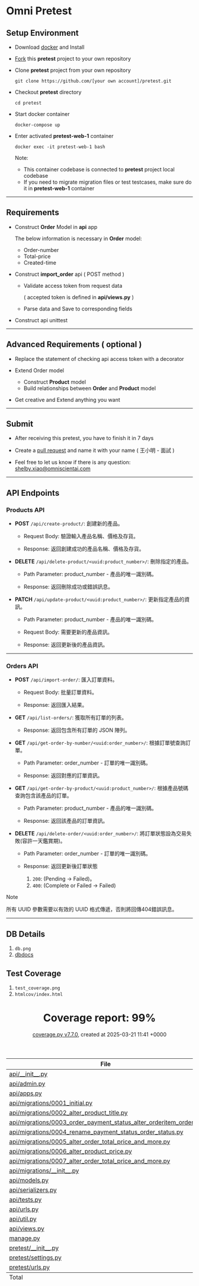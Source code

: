 # Omni Pretest
## Setup Environment
* Download [docker](https://www.docker.com/get-started) and Install

* [Fork](https://docs.github.com/en/get-started/quickstart/fork-a-repo) this **pretest** project to your own repository

* Clone **pretest** project from your own repository
    ```
    git clone https://github.com/[your own account]/pretest.git
    ```

* Checkout **pretest** directory
    ```
    cd pretest
    ```

* Start docker container
    ```
    docker-compose up
    ```

* Enter activated **pretest-web-1** container
    ```
    docker exec -it pretest-web-1 bash
    ```
    Note:

    * This container codebase is connected to **pretest** project local codebase
    * If you need to migrate migration files or test testcases, make sure do it in **pretest-web-1** container
---
## Requirements
* Construct **Order** Model in **api** app

    The below information is necessary in **Order** model:
    * Order-number
    * Total-price
    * Created-time

* Construct **import_order** api ( POST method )
    * Validate access token from request data
    
        ( accepted token is defined in **api/views.py** )
    * Parse data and Save to corresponding fields
* Construct api unittest

---
## Advanced Requirements ( optional )
* Replace the statement of checking api access token with a decorator

* Extend Order model
    * Construct **Product** model
    * Build relationships between **Order** and **Product** model

* Get creative and Extend anything you want  
---
## Submit
* After receiving this pretest, you have to finish it in 7 days
* Create a [pull request](https://docs.github.com/en/pull-requests/collaborating-with-pull-requests/proposing-changes-to-your-work-with-pull-requests/creating-a-pull-request-from-a-fork) and name it with your name ( 王小明 - 面試 )

* Feel free to let us know if there is any question: shelby.xiao@omniscientai.com
---
## API Endpoints

### Products API

- **POST** `/api/create-product/`: 創建新的產品。

    - Request Body: 驗證輸入產品名稱、價格及存貨。

    - Response: 返回創建成功的產品名稱、價格及存貨。

- **DELETE** `/api/delete-product/<uuid:product_number>/`: 刪除指定的產品。

    - Path Parameter: product_number - 產品的唯一識別碼。

    - Response: 返回刪除成功或錯誤訊息。

- **PATCH** `/api/update-product/<uuid:product_number>/`: 更新指定產品的資訊。

    - Path Parameter: product_number - 產品的唯一識別碼。

    - Request Body: 需要更新的產品資訊。

    - Response: 返回更新後的產品資訊。
---
### Orders API

- **POST** `/api/import-order/`: 匯入訂單資料。

    - Request Body: 批量訂單資料。

    - Response: 返回匯入結果。

- **GET** `/api/list-orders/`: 獲取所有訂單的列表。

    - Response: 返回包含所有訂單的 JSON 陣列。

- **GET** `/api/get-order-by-number/<uuid:order_number>/`: 根據訂單號查詢訂單。

    - Path Parameter: order_number - 訂單的唯一識別碼。

    - Response: 返回對應的訂單資訊。

- **GET** `/api/get-order-by-product/<uuid:product_number>/`: 根據產品號碼查詢包含該產品的訂單。

    - Path Parameter: product_number - 產品的唯一識別碼。

    - Response: 返回該產品的訂單資訊。

- **DELETE** `/api/delete-order/<uuid:order_number>/`: 將訂單狀態設為交易失敗(容許一天鑑賞期)。

    - Path Parameter: order_number - 訂單的唯一識別碼。

    - Response: 返回更新後訂單狀態
        1. `200`: (Pending -> Failed)。
        2. `400`: (Complete or Failed -> Failed)

> [!NOTE]
> 所有 UUID 參數需要以有效的 UUID 格式傳遞，否則將回傳404錯誤訊息。
---
## DB Details
1. `db.png`
2. [dbdocs](https://dbdocs.io/robertmadhead0919/Omni_Pretest?schema=public&view=relationships&table=api_product)

## Test Coverage
1. `test_coverage.png`
2. `htmlcov/index.html`


<html lang="en">
<head>
    <meta http-equiv="Content-Type" content="text/html; charset=utf-8">
    <title>Coverage report</title>
    <link rel="icon" sizes="32x32" href="favicon_32_cb_58284776.png">
    <link rel="stylesheet" href="style_cb_8e611ae1.css" type="text/css">
</head>
<body class="indexfile">
<header>
    <div class="content">
        <h1>Coverage report:
            <span class="pc_cov">99%</span>
        </h1>
        <p class="text">
            <a class="nav" href="https://coverage.readthedocs.io/en/7.7.0">coverage.py v7.7.0</a>,
            created at 2025-03-21 11:41 +0000
        </p>
    </div>
</header>
<main id="index">
    <table class="index" data-sortable>
        <thead>
            <tr class="tablehead" title="Click to sort">
                <th id="file" class="name left" aria-sort="none" data-shortcut="f">File<span class="arrows"></span></th>
                <th id="statements" aria-sort="none" data-default-sort-order="descending" data-shortcut="s">statements<span class="arrows"></span></th>
                <th id="missing" aria-sort="none" data-default-sort-order="descending" data-shortcut="m">missing<span class="arrows"></span></th>
                <th id="excluded" aria-sort="none" data-default-sort-order="descending" data-shortcut="x">excluded<span class="arrows"></span></th>
                <th id="coverage" class="right" aria-sort="none" data-shortcut="c">coverage<span class="arrows"></span></th>
            </tr>
        </thead>
        <tbody>
            <tr class="region">
                <td class="name left"><a href="z_10fae538ba4e8521___init___py.html">api/__init__.py</a></td>
                <td>0</td>
                <td>0</td>
                <td>0</td>
                <td class="right" data-ratio="0 0">100%</td>
            </tr>
            <tr class="region">
                <td class="name left"><a href="z_10fae538ba4e8521_admin_py.html">api/admin.py</a></td>
                <td>5</td>
                <td>0</td>
                <td>0</td>
                <td class="right" data-ratio="5 5">100%</td>
            </tr>
            <tr class="region">
                <td class="name left"><a href="z_10fae538ba4e8521_apps_py.html">api/apps.py</a></td>
                <td>4</td>
                <td>0</td>
                <td>0</td>
                <td class="right" data-ratio="4 4">100%</td>
            </tr>
            <tr class="region">
                <td class="name left"><a href="z_e38ba9b706ec887b_0001_initial_py.html">api/migrations/0001_initial.py</a></td>
                <td>8</td>
                <td>0</td>
                <td>0</td>
                <td class="right" data-ratio="8 8">100%</td>
            </tr>
            <tr class="region">
                <td class="name left"><a href="z_e38ba9b706ec887b_0002_alter_product_title_py.html">api/migrations/0002_alter_product_title.py</a></td>
                <td>4</td>
                <td>0</td>
                <td>0</td>
                <td class="right" data-ratio="4 4">100%</td>
            </tr>
            <tr class="region">
                <td class="name left"><a href="z_e38ba9b706ec887b_0003_order_payment_status_alter_orderitem_order_py.html">api/migrations/0003_order_payment_status_alter_orderitem_order.py</a></td>
                <td>5</td>
                <td>0</td>
                <td>0</td>
                <td class="right" data-ratio="5 5">100%</td>
            </tr>
            <tr class="region">
                <td class="name left"><a href="z_e38ba9b706ec887b_0004_rename_payment_status_order_status_py.html">api/migrations/0004_rename_payment_status_order_status.py</a></td>
                <td>4</td>
                <td>0</td>
                <td>0</td>
                <td class="right" data-ratio="4 4">100%</td>
            </tr>
            <tr class="region">
                <td class="name left"><a href="z_e38ba9b706ec887b_0005_alter_order_total_price_and_more_py.html">api/migrations/0005_alter_order_total_price_and_more.py</a></td>
                <td>5</td>
                <td>0</td>
                <td>0</td>
                <td class="right" data-ratio="5 5">100%</td>
            </tr>
            <tr class="region">
                <td class="name left"><a href="z_e38ba9b706ec887b_0006_alter_product_price_py.html">api/migrations/0006_alter_product_price.py</a></td>
                <td>5</td>
                <td>0</td>
                <td>0</td>
                <td class="right" data-ratio="5 5">100%</td>
            </tr>
            <tr class="region">
                <td class="name left"><a href="z_e38ba9b706ec887b_0007_alter_order_total_price_and_more_py.html">api/migrations/0007_alter_order_total_price_and_more.py</a></td>
                <td>5</td>
                <td>0</td>
                <td>0</td>
                <td class="right" data-ratio="5 5">100%</td>
            </tr>
            <tr class="region">
                <td class="name left"><a href="z_e38ba9b706ec887b___init___py.html">api/migrations/__init__.py</a></td>
                <td>0</td>
                <td>0</td>
                <td>0</td>
                <td class="right" data-ratio="0 0">100%</td>
            </tr>
            <tr class="region">
                <td class="name left"><a href="z_10fae538ba4e8521_models_py.html">api/models.py</a></td>
                <td>29</td>
                <td>0</td>
                <td>0</td>
                <td class="right" data-ratio="29 29">100%</td>
            </tr>
            <tr class="region">
                <td class="name left"><a href="z_10fae538ba4e8521_serializers_py.html">api/serializers.py</a></td>
                <td>46</td>
                <td>0</td>
                <td>0</td>
                <td class="right" data-ratio="46 46">100%</td>
            </tr>
            <tr class="region">
                <td class="name left"><a href="z_10fae538ba4e8521_tests_py.html">api/tests.py</a></td>
                <td>119</td>
                <td>0</td>
                <td>0</td>
                <td class="right" data-ratio="119 119">100%</td>
            </tr>
            <tr class="region">
                <td class="name left"><a href="z_10fae538ba4e8521_urls_py.html">api/urls.py</a></td>
                <td>3</td>
                <td>0</td>
                <td>0</td>
                <td class="right" data-ratio="3 3">100%</td>
            </tr>
            <tr class="region">
                <td class="name left"><a href="z_10fae538ba4e8521_util_py.html">api/util.py</a></td>
                <td>11</td>
                <td>0</td>
                <td>0</td>
                <td class="right" data-ratio="11 11">100%</td>
            </tr>
            <tr class="region">
                <td class="name left"><a href="z_10fae538ba4e8521_views_py.html">api/views.py</a></td>
                <td>85</td>
                <td>0</td>
                <td>0</td>
                <td class="right" data-ratio="85 85">100%</td>
            </tr>
            <tr class="region">
                <td class="name left"><a href="manage_py.html">manage.py</a></td>
                <td>11</td>
                <td>2</td>
                <td>0</td>
                <td class="right" data-ratio="9 11">82%</td>
            </tr>
            <tr class="region">
                <td class="name left"><a href="z_d4bc3815bc24b3f3___init___py.html">pretest/__init__.py</a></td>
                <td>0</td>
                <td>0</td>
                <td>0</td>
                <td class="right" data-ratio="0 0">100%</td>
            </tr>
            <tr class="region">
                <td class="name left"><a href="z_d4bc3815bc24b3f3_settings_py.html">pretest/settings.py</a></td>
                <td>19</td>
                <td>0</td>
                <td>0</td>
                <td class="right" data-ratio="19 19">100%</td>
            </tr>
            <tr class="region">
                <td class="name left"><a href="z_d4bc3815bc24b3f3_urls_py.html">pretest/urls.py</a></td>
                <td>3</td>
                <td>0</td>
                <td>0</td>
                <td class="right" data-ratio="3 3">100%</td>
            </tr>
        </tbody>
        <tfoot>
            <tr class="total">
                <td class="name left">Total</td>
                <td>371</td>
                <td>2</td>
                <td>0</td>
                <td class="right" data-ratio="369 371">99%</td>
            </tr>
        </tfoot>
    </table>
</main>
</body>
</html>
